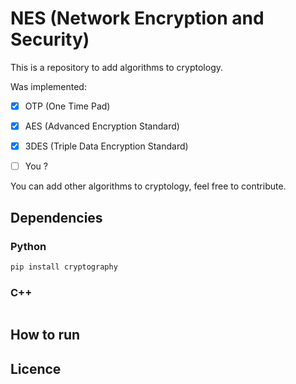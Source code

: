 # NES (Network Encryption and Security)

This is a repository to add algorithms to cryptology.

Was implemented:

- [x] OTP (One Time Pad)
- [x] AES (Advanced Encryption Standard)
- [x] 3DES (Triple Data Encryption Standard)
- [ ] You ?


You can add other algorithms to cryptology, feel free to contribute.


## Dependencies

### Python
```sh
pip install cryptography
```

### C++
```sh
```
## How to run
## Licence  
